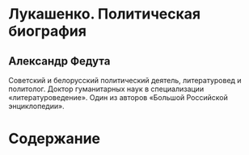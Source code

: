 # Лукашенко. Политическая биография

## Александр Федута

Советский и белорусский политический деятель, литературовед и политолог. Доктор гуманитарных наук в специализации «литературоведение». Один из авторов «Большой Российской энциклопедии». 

# Содержание


